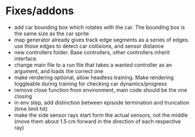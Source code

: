 # Fixes/addons
- add car bounding box which rotates with the car. The bounding box is the same size as the car sprite
- map generator already gives track edge segments as a series of edges. use those edges to detect car collisions, and sensor distance
- new controllers folder. Base controllers, other controllers inherit interface.
- change main file to a run file that takes a wanted controller as an argument, and loads the correct one
- make rendering optional, allow headless training. Make rendering toggleable during training for checking car dynamics/progress
- remove close function from environment, main code should be the one closing
- in env step, add distinction between episode termination and truncation (time limit hit)
- make the side sensor rays start form the actual sensors, not the middle (move them about 1.5 cm forward in the direction of each respective ray)
